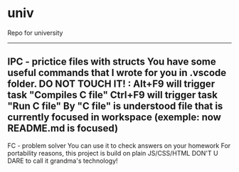# univ
Repo for university

-----------------------------------------------------------------------------------------------------------------

IPC - prictice files with structs
    You have some useful commands that I wrote for you in .vscode folder. DO NOT TOUCH IT! :
        Alt+F9 will trigger task "Compiles C file"
        Ctrl+F9 will trigger task "Run C file"
        By "C file" is understood file that is currently focused in workspace (exemple: now README.md is focused)
-----------------------------------------------------------------------------------------------------------------

FC - problem solver
    You can use it to check answers on your homework
    For portability reasons, this project is build on plain JS/CSS/HTML
    DON'T U DARE to call it grandma's technology!
